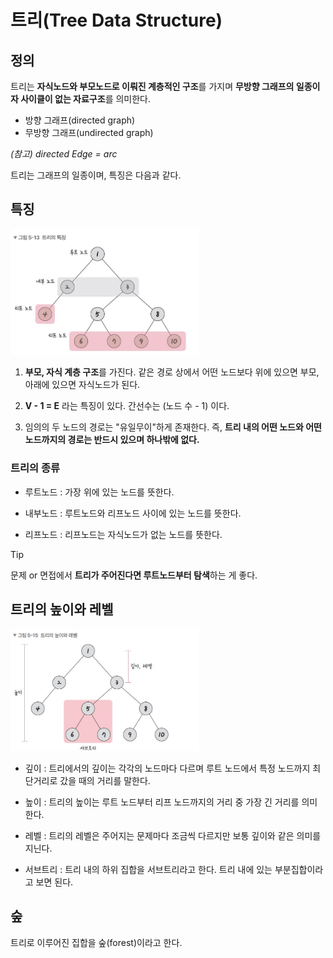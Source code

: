 # 트리(Tree Data Structure)

## 정의

트리는 **자식노드와 부모노드로 이뤄진 계층적인 구조**를 가지며 **무방향 그래프의 일종이자 사이클이 없는 자료구조**를 의미한다.

- 방향 그래프(directed graph)
- 무방향 그래프(undirected graph)

*(참고) directed Edge = arc*

트리는 그래프의 일종이며, 특징은 다음과 같다.

## 특징

<img src="../99_assets/02_02_01.jpeg"  width="60%" height="30%">

1. **부모, 자식 계층 구조**를 가진다. 같은 경로 상에서 어떤 노드보다 위에 있으면 부모, 아래에 있으면 자식노드가 된다.

2. **V - 1 = E** 라는 특징이 있다. 간선수는 (노드 수 - 1) 이다.

3. 임의의 두 노드의 경로는 "유일무이"하게 존재한다. 즉, **트리 내의 어떤 노드와 어떤 노드까지의 경로는 반드시 있으며 하나밖에 없다.**

### 트리의 종류

- 루트노드 : 가장 위에 있는 노드를 뜻한다.

- 내부노드 : 루트노드와 리프노드 사이에 있는 노드를 뜻한다.

- 리프노드 : 리프노드는 자식노드가 없는 노드를 뜻한다.

> [!TIP]
> 문제 or 면접에서 **트리가 주어진다면 루트노드부터 탐색**하는 게 좋다.

## 트리의 높이와 레벨 

<img src="../99_assets/02_02_02.jpeg"  width="60%" height="30%">

- 깊이 : 트리에서의 깊이는 각각의 노드마다 다르며 루트 노드에서 특정 노드까지 최단거리로 갔을 때의 거리를 말한다.

- 높이 : 트리의 높이는 루트 노드부터 리프 노드까지의 거리 중 가장 긴 거리를 의미한다.

- 레벨 : 트리의 레벨은 주어지는 문제마다 조금씩 다르지만 보통 깊이와 같은 의미를 지닌다. 

- 서브트리 : 트리 내의 하위 집합을 서브트리라고 한다. 트리 내에 있는 부분집합이라고 보면 된다.

## 숲

트리로 이루어진 집합을 숲(forest)이라고 한다.
